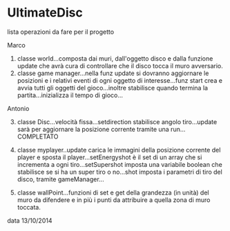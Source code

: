 UltimateDisc
============

lista operazioni da fare per il progetto


Marco

1. classe world...composta dai muri, dall'oggetto disco e dalla funzione update che avrà cura di controllare che il disco tocca il muro avversario.
2. classe game manager...nella funz update si dovranno aggiornare le posizioni e i relativi eventi di ogni oggetto di interesse...funz start crea e avvia tutti gli oggetti del gioco...inoltre stabilisce quando termina la partita...inizializza il tempo di gioco...


Antonio

3. classe Disc...velocità fissa...setdirection stabilisce angolo tiro...update sarà per aggiornare la posizione corrente tramite una run... COMPLETATO

4. classe myplayer..update carica le immagini della posizione corrente del player e sposta il player...setEnergyshot è il set di un array che si incrementa a ogni tiro...setSupershot imposta una variabile boolean che stabilisce se si ha un super tiro o no...shot imposta i parametri di tiro del disco, tramite gameManager...

5. classe wallPoint...funzioni di set e get della grandezza (in unità) del muro da difendere e in più i punti da attribuire a quella zona di muro toccata.

data 13/10/2014

 
